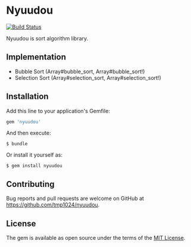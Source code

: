 # Nyuudou

[![Build Status](https://travis-ci.org/tmp1024/nyuudou.png)](https://travis-ci.org/tmp1024/nyuudou)

Nyuudou is sort algorithm library.

## Implementation

* Bubble Sort (Array#bubble_sort, Array#bubble_sort!)
* Selection Sort (Array#selection_sort, Array#selection_sort!)

## Installation

Add this line to your application's Gemfile:

```ruby
gem 'nyuudou'
```

And then execute:

    $ bundle

Or install it yourself as:

    $ gem install nyuudou

## Contributing

Bug reports and pull requests are welcome on GitHub at https://github.com/tmp1024/nyuudou.


## License

The gem is available as open source under the terms of the [MIT License](http://opensource.org/licenses/MIT).
